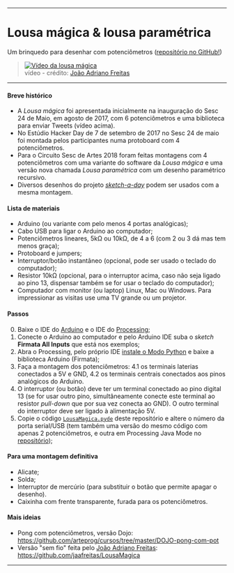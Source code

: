 ----

# Lousa mágica & lousa paramétrica

Um brinquedo para desenhar com potenciômetros ([repositório no GitHub!](https://github.com/villares/lousa-magica/))

> [![Vídeo da lousa mágica](https://img.youtube.com/vi/D5Ha1bhqBuQ/0.jpg)](https://www.youtube.com/watch?v=D5Ha1bhqBuQ)
> <br />vídeo - crédito: [João Adriano Freitas](https://github.com/jaafreitas)

----

#### Breve histórico

* A *Lousa mágica* foi apresentada inicialmente na inauguração do Sesc 24 de Maio, em agosto de 2017, com 6 potenciômetros e uma biblioteca para enviar Tweets (vídeo acima).
* No Estúdio Hacker Day de 7 de setembro de 2017 no Sesc 24 de maio foi montada pelos participantes numa protoboard com 4 potenciômetros.
* Para o Circuito Sesc de Artes 2018 foram feitas montagens com 4 potenciômetros com uma variante do software da *Lousa mágica* e uma versão nova chamada *Lousa paramétrica* com um desenho paramétrico recursivo.
* Diversos desenhos do projeto [*sketch-a-day*](https://villares.github.com/sketch-a-day) podem ser usados com a mesma montagem.

#### Lista de materiais
* Arduino (ou variante com pelo menos 4 portas analógicas);
* Cabo USB para ligar o Arduino ao computador;
* Potenciômetros lineares, 5kΩ ou 10kΩ, de 4 a 6 (com 2 ou 3 dá mas tem menos graça);
* Protoboard e jumpers;
* Interruptor/botão instantâneo (opcional, pode ser usado o teclado do computador);
* Resistor 10kΩ (opcional, para o interruptor acima, caso não seja ligado ao pino 13, dispensar também se for usar o teclado do computador);
* Computador com monitor (ou laptop) Linux, Mac ou Windows. Para impressionar as visitas use uma TV grande ou um projetor.

#### Passos
0. Baixe o IDE do [Arduino](http://arduino.cc) e o IDE do [Processing](http://processing.org);
1. Conecte o Arduino ao computador e pelo Arduino IDE suba o *sketch* **Firmata All Inputs** que está nos exemplos;
2. Abra o Processing, pelo próprio IDE [instale o Modo Python](https://github.com/villares/villares.github.io/blob/master/como-instalar-o-processing-modo-python/index.md) e baixe a biblioteca Arduino (Firmata);
3. Faça a montagem dos potenciômetros:
   4.1 os terminais laterias conectados a 5V e GND,
   4.2 os terminais centrais conectados aos pinos analógicos do Arduino.
4. O interruptor (ou botão) deve ter um terminal conectado ao pino digital 13 (se for usar outro pino, simultâneamente conecte este terminal ao resistor *pull-down* que por sua vez conecta ao GND). O outro terminal do interruptor deve ser ligado à alimentação 5V. 
5. Copie o código [`LousaMagica.pyde`](LousaMagica/LousaMagica.pyde) deste repositório e altere o número da porta serial/USB (tem também uma versão do mesmo código com apenas 2 potenciômetros, e outra em Processing Java Mode no [repositório](https://github.com/villares/lousa-magica/));

#### Para uma montagem definitiva
* Alicate;
* Solda;
* Interruptor de mercúrio (para substituir o botão que permite apagar o desenho).
* Caixinha com frente transparente, furada para os potenciômetros.

#### Mais ideias

* Pong com potenciômetros, versão Dojo: https://github.com/arteprog/cursos/tree/master/DOJO-pong-com-pot
* Versão "sem fio" feita pelo [João Adriano Freitas](https://github.com/jaafreitas): https://github.com/jaafreitas/LousaMagica

----

